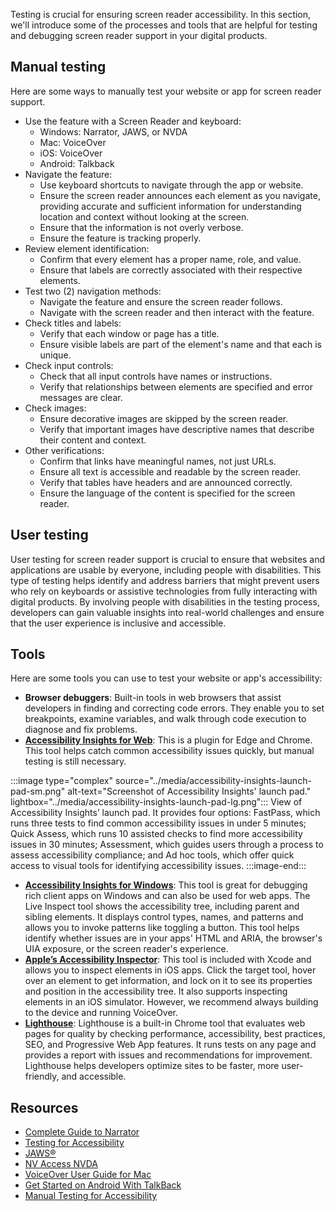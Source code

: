 Testing is crucial for ensuring screen reader accessibility. In this section, we'll introduce some of the processes and tools that are helpful for testing and debugging screen reader support in your digital products. 

## Manual testing

Here are some ways to manually test your website or app for screen reader support. 

- Use the feature with a Screen Reader and keyboard:
  - Windows: Narrator, JAWS, or NVDA
  - Mac: VoiceOver
  - iOS: VoiceOver
  - Android: Talkback
- Navigate the feature:
  - Use keyboard shortcuts to navigate through the app or website.
  - Ensure the screen reader announces each element as you navigate, providing accurate and sufficient information for understanding location and context without looking at the screen.
  - Ensure that the information is not overly verbose.
  - Ensure the feature is tracking properly.
- Review element identification:
  - Confirm that every element has a proper name, role, and value.
  - Ensure that labels are correctly associated with their respective elements.
- Test two (2) navigation methods:
  - Navigate the feature and ensure the screen reader follows.
  - Navigate with the screen reader and then interact with the feature.
- Check titles and labels:
  - Verify that each window or page has a title.
  - Ensure visible labels are part of the element's name and that each is unique.
- Check input controls:
  - Check that all input controls have names or instructions.
  - Verify that relationships between elements are specified and error messages are clear.
- Check images:
  - Ensure decorative images are skipped by the screen reader.
  - Verify that important images have descriptive names that describe their content and context.
- Other verifications:
  - Confirm that links have meaningful names, not just URLs.
  - Ensure all text is accessible and readable by the screen reader.
  - Verify that tables have headers and are announced correctly.
  - Ensure the language of the content is specified for the screen reader.

## User testing

User testing for screen reader support is crucial to ensure that websites and applications are usable by everyone, including people with disabilities. This type of testing helps identify and address barriers that might prevent users who rely on keyboards or assistive technologies from fully interacting with digital products. By involving people with disabilities in the testing process, developers can gain valuable insights into real-world challenges and ensure that the user experience is inclusive and accessible. 

## Tools

Here are some tools you can use to test your website or app's accessibility:

- **Browser debuggers**: Built-in tools in web browsers that assist developers in finding and correcting code errors. They enable you to set breakpoints, examine variables, and walk through code execution to diagnose and fix problems.
- [**Accessibility Insights for Web**](https://accessibilityinsights.io/docs/web/overview/): This is a plugin for Edge and Chrome. This tool helps catch common accessibility issues quickly, but manual testing is still necessary.

:::image type="complex" source="../media/accessibility-insights-launch-pad-sm.png" alt-text="Screenshot of Accessibility Insights' launch pad." lightbox="../media/accessibility-insights-launch-pad-lg.png":::
   View of Accessibility Insights’ launch pad. It provides four options: FastPass, which runs three tests to find common accessibility issues in under 5 minutes; Quick Assess, which runs 10 assisted checks to find more accessibility issues in 30 minutes; Assessment, which guides users through a process to assess accessibility compliance; and Ad hoc tools, which offer quick access to visual tools for identifying accessibility issues.
:::image-end:::

- [**Accessibility Insights for Windows**](https://accessibilityinsights.io/): This tool is great for debugging rich client apps on Windows and can also be used for web apps. The Live Inspect tool shows the accessibility tree, including parent and sibling elements. It displays control types, names, and patterns and allows you to invoke patterns like toggling a button. This tool helps identify whether issues are in your apps' HTML and ARIA, the browser's UIA exposure, or the screen reader's experience.
- [**Apple’s Accessibility Inspector**](https://developer.apple.com/documentation/accessibility/accessibility-inspector): This tool is included with Xcode and allows you to inspect elements in iOS apps. Click the target tool, hover over an element to get information, and lock on it to see its properties and position in the accessibility tree. It also supports inspecting elements in an iOS simulator. However, we recommend always building to the device and running VoiceOver.
- [**Lighthouse**](https://developer.chrome.com/docs/lighthouse/overview): Lighthouse is a built-in Chrome tool that evaluates web pages for quality by checking performance, accessibility, best practices, SEO, and Progressive Web App features. It runs tests on any page and provides a report with issues and recommendations for improvement. Lighthouse helps developers optimize sites to be faster, more user-friendly, and accessible.

## Resources

- [Complete Guide to Narrator](https://support.microsoft.com/en-us/windows/complete-guide-to-narrator-e4397a0d-ef4f-b386-d8ae-c172f109bdb1) 
- [Testing for Accessibility](/windows/win32/winauto/accessibility-testingtools) 
- [JAWS®](https://www.freedomscientific.com/products/software/jaws/) 
- [NV Access NVDA](https://www.nvaccess.org/download/)
- [VoiceOver User Guide for Mac](https://support.apple.com/lt-lt/guide/voiceover/welcome/mac)
- [Get Started on Android With TalkBack](https://support.google.com/accessibility/android/answer/6283677?hl=en) 
- [Manual Testing for Accessibility](https://accessibility.huit.harvard.edu/manual-testing-accessibility)